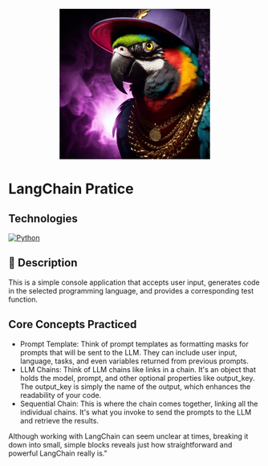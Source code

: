 <p align="center">
   <img src="https://github.com/AishaEvering/LangChain_Practice_Prompts_And_Chains/blob/main/parrot.jpeg" alt="PyTorch Logo" width="auto" height="300">
</p>

# LangChain Pratice

## Technologies
[![Python](https://img.shields.io/badge/python-3670A0?style=for-the-badge&logo=python&logoColor=ffdd54)](https://www.python.org/)

## 📃 Description

This is a simple console application that accepts user input, generates code in the selected programming language, and provides a corresponding test function.

## Core Concepts Practiced
- Prompt Template: Think of prompt templates as formatting masks for prompts that will be sent to the LLM. They can include user input, language, tasks, and even variables returned from previous prompts.
- LLM Chains: Think of LLM chains like links in a chain. It's an object that holds the model, prompt, and other optional properties like output_key. The output_key is simply the name of the output, which enhances the readability of your code.
- Sequential Chain: This is where the chain comes together, linking all the individual chains. It's what you invoke to send the prompts to the LLM and retrieve the results.

Although working with LangChain can seem unclear at times, breaking it down into small, simple blocks reveals just how straightforward and powerful LangChain really is."



